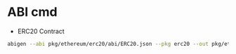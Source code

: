 # ABI cmd

- ERC20 Contract

```sh
abigen --abi pkg/ethereum/erc20/abi/ERC20.json --pkg erc20 --out pkg/ethereum/erc20/erc20_contract.go --type ERC20Contract
```
